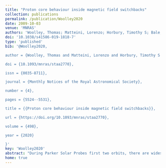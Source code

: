 ```yaml
---
title: "Proton core behaviour inside magnetic field switchbacks"
collection: publications
permalink: /publication/Woolley2020
date: 2009-10-03
venue: 'MNRAS'
authors: 'Woolley, Thomas; Matteini, Lorenzo; Horbury, Timothy S; Bale, Stuart D; Woodham, Lloyd D; <b>Laker, Ronan</b>; Alterman, Benjamin L; Bonnell, John W; Case, Anthony W; Kasper, Justin C; Klein, Kristopher G; Martinovic, Mihailo M; Stevens, Michael'
doi: '10.1038/s41586-019-1818-7'
type: 'published'
bib: '@Woolley2020,

author = {Woolley, Thomas and Matteini, Lorenzo and Horbury, Timothy S and Bale, Stuart D and Woodham, Lloyd D and Laker, Ronan and Alterman, Benjamin L and Bonnell, John W and Case, Anthony W and Kasper, Justin C and Klein, Kristopher G and Martinovic, Mihailo M and Stevens, Michael},

doi = {10.1093/mnras/staa2770},

issn = {0035-8711},

journal = {Monthly Notices of the Royal Astronomical Society},

number = {4},

pages = {5524--5531},

title = {{Proton core behaviour inside magnetic field switchbacks}},

url = {https://doi.org/10.1093/mnras/staa2770},

volume = {498},

year = {2020}

}'
key: 'Woolley2020'
abstract: "During Parker Solar Probes first two orbits, there are widespread observations of rapid magnetic field reversals known as switchbacks. These switchbacks are extensively found in the near-Sun solar wind, appear to occur in patches, and have possible links to various phenomena such as magnetic reconnection near the solar surface. As switchbacks are associated with faster plasma flows, we questioned whether they are hotter than the background plasma and whether the microphysics inside a switchback is different to its surroundings. We have studied the reduced distribution functions from the Solar Probe Cup instrument and considered time periods with markedly large angular deflections to compare parallel temperatures inside and outside switchbacks. We have shown that the reduced distribution functions inside switchbacks are consistent with a rigid velocity space rotation of the background plasma. As such, we conclude that the proton core parallel temperature is very similar inside and outside of switchbacks, implying that a temperature–velocity (T–V) relationship does not hold for the proton core parallel temperature inside magnetic field switchbacks. We further conclude that switchbacks are consistent with Alfvenic pulses travelling along open magnetic field lines. The origin of these pulses, however, remains unknown. We also found that there is no obvious link between radial Poynting flux and kinetic energy enhancements suggesting that the radial Poynting flux is not important for the dynamics of switchbacks."
home: true
---
```

